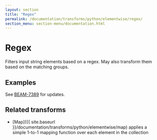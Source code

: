 ```yaml
---
layout: section
title: "Regex"
permalink: /documentation/transforms/python/elementwise/regex/
section_menu: section-menu/documentation.html
---
```

<!--
Licensed under the Apache License, Version 2.0 (the "License");
you may not use this file except in compliance with the License.
You may obtain a copy of the License at

http://www.apache.org/licenses/LICENSE-2.0

Unless required by applicable law or agreed to in writing, software
distributed under the License is distributed on an "AS IS" BASIS,
WITHOUT WARRANTIES OR CONDITIONS OF ANY KIND, either express or implied.
See the License for the specific language governing permissions and
limitations under the License.
-->

# Regex
Filters input string elements based on a regex. May also transform them based on the matching groups.

## Examples
See [BEAM-7389](https://issues.apache.org/jira/browse/BEAM-7389) for updates. 

## Related transforms 
* [Map]({{ site.baseurl }}/documentation/transforms/python/elementwise/map) applies a simple 1-to-1 mapping function over each element in the collection